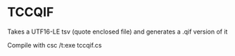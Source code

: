 # TCCQIF

Takes a UTF16-LE tsv (quote enclosed file) and generates a .qif version of it

Compile with csc /t:exe tccqif.cs
